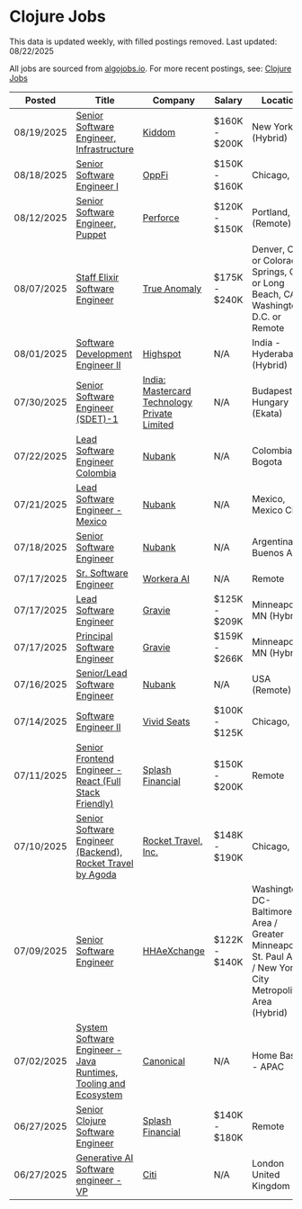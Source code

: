 # Clojure Jobs

This data is updated weekly, with filled postings removed. Last updated: 08/22/2025

All jobs are sourced from [algojobs.io](https://algojobs.io/). For more recent postings, see: [Clojure Jobs](https://algojobs.io/jobs/clojure)

| Posted | Title | Company | Salary | Location |
| --- | --- | --- | --- | --- |
| 08/19/2025 | [Senior Software Engineer, Infrastructure](https://algojobs.io/jobs/5020965) | [Kiddom](https://algojobs.io/company/kiddom/) | $160K - $200K | New York (Hybrid) |
| 08/18/2025 | [Senior Software Engineer I](https://algojobs.io/jobs/5008680) | [OppFi](https://algojobs.io/company/opploans/) | $150K - $160K | Chicago, IL |
| 08/12/2025 | [Senior Software Engineer, Puppet](https://algojobs.io/jobs/4953800) | [Perforce](https://algojobs.io/company/perforce/) | $120K - $150K | Portland, OR (Remote) |
| 08/07/2025 | [Staff Elixir Software Engineer](https://algojobs.io/jobs/4913494) | [True Anomaly](https://algojobs.io/company/trueanomalyinc/) | $175K - $240K | Denver, CO or Colorado Springs, CO or Long Beach, CA or Washington D.C. or Remote |
| 08/01/2025 | [Software Development Engineer II](https://algojobs.io/jobs/4854410) | [Highspot](https://algojobs.io/company/highspot/) | N/A | India - Hyderabad (Hybrid) |
| 07/30/2025 | [Senior Software Engineer (SDET)-1](https://algojobs.io/jobs/4833870) | [India: Mastercard Technology Private Limited](https://algojobs.io/company/mastercard/) | N/A | Budapest, Hungary (Ekata) |
| 07/22/2025 | [Lead Software Engineer Colombia](https://algojobs.io/jobs/4744646) | [Nubank](https://algojobs.io/company/nubank/) | N/A | Colombia, Bogota |
| 07/21/2025 | [Lead Software Engineer - Mexico](https://algojobs.io/jobs/4730845) | [Nubank](https://algojobs.io/company/nubank/) | N/A | Mexico, Mexico City |
| 07/18/2025 | [Senior Software Engineer](https://algojobs.io/jobs/4695539) | [Nubank](https://algojobs.io/company/nubank/) | N/A | Argentina, Buenos Aires |
| 07/17/2025 | [Sr. Software Engineer](https://algojobs.io/jobs/4684429) | [Workera AI](https://algojobs.io/company/workera/) | N/A | Remote |
| 07/17/2025 | [Lead Software Engineer](https://algojobs.io/jobs/4681961) | [Gravie](https://algojobs.io/company/gravie/) | $125K - $209K | Minneapolis, MN (Hybrid) |
| 07/17/2025 | [Principal Software Engineer](https://algojobs.io/jobs/4681963) | [Gravie](https://algojobs.io/company/gravie/) | $159K - $266K | Minneapolis, MN (Hybrid) |
| 07/16/2025 | [Senior/Lead Software Engineer](https://algojobs.io/jobs/4670002) | [Nubank](https://algojobs.io/company/nubank/) | N/A | USA (Remote) |
| 07/14/2025 | [Software Engineer II](https://algojobs.io/jobs/4643083) | [Vivid Seats](https://algojobs.io/company/vividseatsllc/) | $100K - $125K | Chicago, IL |
| 07/11/2025 | [Senior Frontend Engineer - React (Full Stack Friendly)](https://algojobs.io/jobs/4617063) | [Splash Financial](https://algojobs.io/company/splashfinancial/) | $150K - $200K | Remote |
| 07/10/2025 | [Senior Software Engineer (Backend), Rocket Travel by Agoda](https://algojobs.io/jobs/4616189) | [Rocket Travel, Inc.](https://algojobs.io/company/rocketmiles/) | $148K - $190K | Chicago, IL |
| 07/09/2025 | [Senior Software Engineer](https://algojobs.io/jobs/4602903) | [HHAeXchange](https://algojobs.io/company/hhaexchange/) | $122K - $140K | Washington DC-Baltimore Area / Greater Minneapolis-St. Paul Area / New York City Metropolitan Area (Hybrid) |
| 07/02/2025 | [System Software Engineer - Java Runtimes, Tooling and Ecosystem](https://algojobs.io/jobs/4542744) | [Canonical](https://algojobs.io/company/canonical/) | N/A | Home Based - APAC |
| 06/27/2025 | [Senior Clojure Software Engineer](https://algojobs.io/jobs/4501903) | [Splash Financial](https://algojobs.io/company/splashfinancial/) | $140K - $180K | Remote |
| 06/27/2025 | [Generative AI Software engineer - VP](https://algojobs.io/jobs/4506403) | [Citi](https://algojobs.io/company/citi/) | N/A | London  United Kingdom |